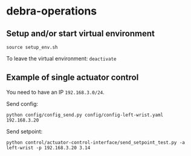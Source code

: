 # debra-operations

## Setup and/or start virtual environment
```
source setup_env.sh
```

To leave the virtual environment: `deactivate`


## Example of single actuator control
You need to have an IP `192.168.3.0/24`.

Send config:
```
python config/config_send.py config/config-left-wrist.yaml 192.168.3.20
```

Send setpoint:
```
python control/actuator-control-interface/send_setpoint_test.py -a left-wrist -p 192.168.3.20 3.14
```
